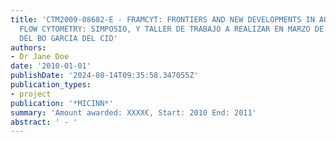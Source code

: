 ```yaml
---
title: 'CTM2009-08682-E - FRAMCYT: FRONTIERS AND NEW DEVELOPMENTS IN AQUATIC MICROBIAL
  FLOW CYTOMETRY: SIMPOSIO, Y TALLER DE TRABAJO A REALIZAR EN MARZO DE 2010 A BORDO
  DEL BO GARCIA DEL CID'
authors:
- Dr Jane Doe
date: '2010-01-01'
publishDate: '2024-08-14T09:35:58.347055Z'
publication_types:
- project
publication: '*MICINN*'
summary: 'Amount awarded: XXXX€, Start: 2010 End: 2011'
abstract: ' - '
---
```

